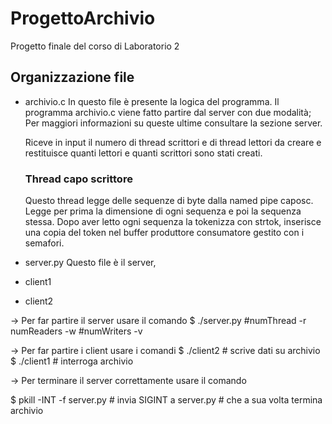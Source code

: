# ProgettoArchivio
Progetto finale del corso di Laboratorio 2

## Organizzazione file

- archivio.c
    In questo file è presente la logica del programma.
    Il programma archivio.c viene fatto partire dal server con due modalità; Per maggiori informazioni su queste ultime consultare la sezione server.

    Riceve in input il numero di thread scrittori e di thread lettori da creare e restituisce quanti lettori e quanti scrittori sono stati creati.

     ### Thread capo scrittore

     Questo thread legge delle sequenze di byte dalla named pipe caposc. Legge per prima la dimensione di ogni sequenza e poi la sequenza stessa.
     Dopo aver letto ogni sequenza la tokenizza con strtok, inserisce una copia del token nel buffer produttore consumatore gestito con i semafori.

- server.py
    Questo file è il server,

- client1

- client2




-> Per far partire il server usare il comando
$ ./server.py #numThread -r numReaders -w #numWriters -v

-> Per far partire i client usare i comandi
$ ./client2 <file> <file>      # scrive dati su archivio
$ ./client1 <file>             # interroga archivio

-> Per terminare il server correttamente usare il comando

$ pkill -INT -f server.py       # invia SIGINT a server.py
                                # che a sua volta termina archivio